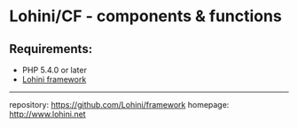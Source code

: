 Lohini/CF - components & functions
==================================

Requirements:
-------------
- PHP 5.4.0 or later
- [Lohini framework](https://github.com/Lohini/framework)

-----
repository: https://github.com/Lohini/framework
homepage: http://www.lohini.net
